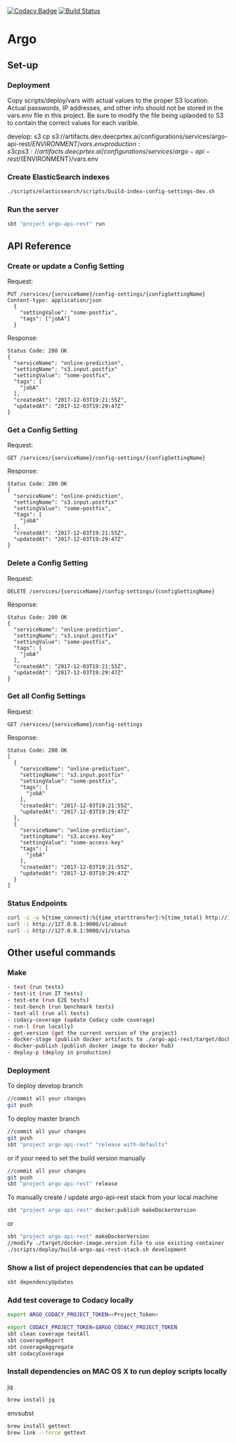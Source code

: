 [![Codacy Badge](https://api.codacy.com/project/badge/Grade/5c1c8eb1bac940b7b19e01fc516b5c52)](https://www.codacy.com?utm_source=github.com&amp;utm_medium=referral&amp;utm_content=deepcortex/argo&amp;utm_campaign=Badge_Grade) [![Build Status](https://travis-ci.com/deepcortex/argo.svg?token=JJjmXqHcerjaWXbcYsZ9&branch=master)](https://travis-ci.com/deepcortex/argo)

# Argo

## Set-up

### Deployment

Copy scripts/deploy/vars with actual values to the proper S3 location.
Actual passwords, IP addresses, and other info should not be stored in the vars.env file in this project.
Be sure to modify the file being uplaoded to S3 to contain the correct values for each varible.

develop: s3 cp s3://artifacts.dev.deecprtex.ai/configurations/services/argo-api-rest/${ENVIRONMENT}/vars.env
production: s3 cp s3://artifacts.deecprtex.ai/configurations/services/argo-api-rest/${ENVIRONMENT}/vars.env

### Create ElasticSearch indexes

```sh
./scripts/elasticsearch/scripts/build-index-config-settings-dev.sh
```

### Run the server

```sh
sbt "project argo-api-rest" run
```

## API Reference

### Create or update a Config Setting

Request:
```
PUT /services/{serviceName}/config-settings/{configSettingName}
Content-type: application/json
  {
    "settingValue": "some-postfix",
    "tags": ["jobA"]
  }
```
Response:
```
Status Code: 200 OK
{
  "serviceName": "online-prediction",
  "settingName": "s3.input.postfix"
  "settingValue": "some-postfix",
  "tags": [
    "jobA"
  ],
  "createdAt": "2017-12-03T19:21:55Z",
  "updatedAt": "2017-12-03T19:29:47Z"
}
```

### Get a Config Setting
Request:
```
GET /services/{serviceName}/config-settings/{configSettingName}
```
Response:
```
Status Code: 200 OK
{
  "serviceName": "online-prediction",
  "settingName": "s3.input.postfix"
  "settingValue": "some-postfix",
  "tags": [
    "jobA"
  ],
  "createdAt": "2017-12-03T19:21:55Z",
  "updatedAt": "2017-12-03T19:29:47Z"
}
```

### Delete a Config Setting
Request:
```
DELETE /services/{serviceName}/config-settings/{configSettingName}
```
Response:
```
Status Code: 200 OK
{
  "serviceName": "online-prediction",
  "settingName": "s3.input.postfix"
  "settingValue": "some-postfix",
  "tags": [
    "jobA"
  ],
  "createdAt": "2017-12-03T19:21:55Z",
  "updatedAt": "2017-12-03T19:29:47Z"
}
```

### Get all Config Settings
Request:
```
GET /services/{serviceName}/config-settings
```
Response:
```
Status Code: 200 OK
[
  {
    "serviceName": "online-prediction",
    "settingName": "s3.input.postfix"
    "settingValue": "some-postfix",
    "tags": [
      "jobA"
    ],
    "createdAt": "2017-12-03T19:21:55Z",
    "updatedAt": "2017-12-03T19:29:47Z"
  },
  {
    "serviceName": "online-prediction",
    "settingName": "s3.access.key"
    "settingValue": "some-access-key"
    "tags": [
      "jobA"
    ],
    "createdAt": "2017-12-03T19:21:55Z",
    "updatedAt": "2017-12-03T19:29:47Z"
  }
]
```


### Status Endpoints
```sh
curl -i -w %{time_connect}:%{time_starttransfer}:%{time_total} http://127.0.0.1:9000/v1/health
curl -i http://127.0.0.1:9000/v1/about
curl -i http://127.0.0.1:9000/v1/status
```

## Other useful commands

### Make
```sh
- test (run tests)
- test-it (run IT tests)
- test-ete (run E2E tests)
- test-bench (run benchmark tests)
- test-all (run all tests)
- codacy-coverage (update Codacy code coverage)
- run-l (run locally)
- get-version (get the current version of the project)
- docker-stage (publish docker artifacts to ./argo-api-rest/target/docker/ folder)
- docker-publish (publish docker image to docker hub)
- deploy-p (deploy in production)
```

### Deployment


To deploy develop branch

```sh
//commit all your changes
git push
```

To deploy master branch

```sh
//commit all your changes
git push
sbt "project argo-api-rest" "release with-defaults"
```

or if your need to set the build version manually
```sh
//commit all your changes
git push
sbt "project argo-api-rest" release
```

To manually create / update  argo-api-rest stack from your local machine

```sh
sbt "project argo-api-rest" docker:publish makeDockerVersion
```

or

```sh
sbt "project argo-api-rest" makeDockerVersion
//modify ./target/docker-image.version file to use existing container
./scripts/deploy/build-argo-api-rest-stack.sh development
```


### Show a list of project dependencies that can be updated

```sh
sbt dependencyUpdates
```

### Add test coverage to Codacy locally

```sh
export ARGO_CODACY_PROJECT_TOKEN=<Project_Token>
```

```sh
export CODACY_PROJECT_TOKEN=$ARGO_CODACY_PROJECT_TOKEN
sbt clean coverage testAll
sbt coverageReport
sbt coverageAggregate
sbt codacyCoverage
```

### Install dependencies on MAC OS X to run deploy scripts locally

jq
```sh
brew install jq
```

envsubst
```sh
brew install gettext
brew link --force gettext
```


